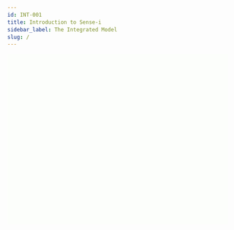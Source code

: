 ```yaml
---
id: INT-001
title: Introduction to Sense-i
sidebar_label: The Integrated Model
slug: /
---  
```

![IntroAnim](../static/img/docs/gif/integrate03.gif)  
